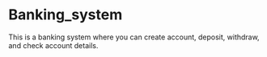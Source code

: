 # Banking_system
This is a banking system where you can create account, deposit, withdraw, and check account details.
